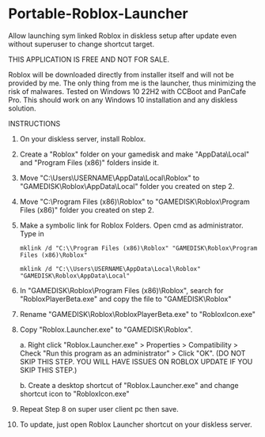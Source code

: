 # Portable-Roblox-Launcher
Allow launching sym linked Roblox in diskless setup after update even without superuser to change shortcut target.

THIS APPLICATION IS FREE AND NOT FOR SALE.

Roblox will be downloaded directly from installer itself and will not be provided by me. The only thing from me is the launcher, thus minimizing the risk of malwares. Tested on Windows 10 22H2 with CCBoot and PanCafe Pro. This should work on any Windows 10 installation and any diskless solution.

INSTRUCTIONS

  1. On your diskless server, install Roblox.

  2. Create a "Roblox" folder on your gamedisk and make "AppData\Local" and "Program Files (x86)" folders inside it.

  3. Move "C:\\Users\USERNAME\AppData\Local\Roblox" to "GAMEDISK\Roblox\AppData\Local" folder you created on step 2.

  4. Move "C:\\Program Files (x86)\Roblox" to "GAMEDISK\Roblox\Program Files (x86)" folder you created on step 2.

  5. Make a symbolic link for Roblox Folders. Open cmd as administrator. Type in
    
         mklink /d "C:\\Program Files (x86)\Roblox" "GAMEDISK\Roblox\Program Files (x86)\Roblox"
         
         mklink /d "C:\\Users\USERNAME\AppData\Local\Roblox" "GAMEDISK\Roblox\AppData\Local"

  6. In "GAMEDISK\Roblox\Program Files (x86)\Roblox", search for "RobloxPlayerBeta.exe" and copy the file to "GAMEDISK\Roblox"

  7. Rename "GAMEDISK\Roblox\RobloxPlayerBeta.exe" to "RobloxIcon.exe"

  8. Copy "Roblox.Launcher.exe" to "GAMEDISK\Roblox".

     a. Right click "Roblox.Launcher.exe" > Properties > Compatibility > Check "Run this program as an administrator" > Click "OK". (DO NOT SKIP THIS STEP. YOU WILL HAVE ISSUES ON ROBLOX UPDATE IF YOU SKIP THIS STEP.)

     b. Create a desktop shortcut of "Roblox.Launcher.exe" and change shortcut icon to "RobloxIcon.exe"

  9. Repeat Step 8 on super user client pc then save.

  10. To update, just open Roblox Launcher shortcut on your diskless server.
